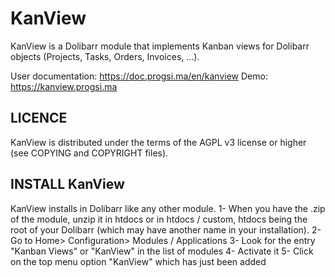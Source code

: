 # KanView

KanView is a Dolibarr module that implements Kanban views for Dolibarr objects
(Projects, Tasks, Orders, Invoices, ...).

User documentation: https://doc.progsi.ma/en/kanview
Demo: https://kanview.progsi.ma


## LICENCE

KanView is distributed under the terms of the AGPL v3 license or higher (see COPYING and COPYRIGHT files).


## INSTALL KanView

KanView installs in Dolibarr like any other module.
1- When you have the .zip of the module, unzip it in htdocs or in htdocs / custom,
htdocs being the root of your Dolibarr (which may have another name in your installation).
2- Go to Home> Configuration> Modules / Applications
3- Look for the entry "Kanban Views" or "KanView" in the list of modules
4- Activate it
5- Click on the top menu option "KanView" which has just been added
